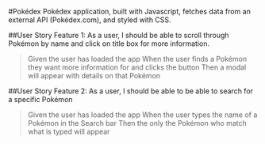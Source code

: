 #Pokédex
Pokédex application, built with Javascript, fetches data from an external API (Pokédex.com), and styled with CSS.

##User Story Feature 1:
As a user, I should be able to scroll through Pokémon by name and click on title box for more information.

> Given the user has loaded the app
> When the user finds a Pokémon they want more information for and clicks the button
> Then a modal will appear with details on that Pokémon

##User Story Feature 2:
As a user, I should be able to be able to search for a specific Pokémon

> Given the user has loaded the app
> When the user types the name of a Pokémon in the Search bar
> Then the only the Pokémon who match what is typed will appear
